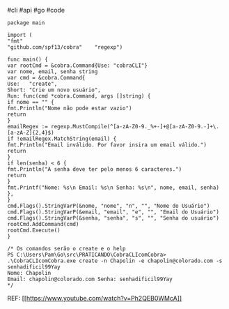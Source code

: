 #cli #api #go #code

`package main`  
  
`import (`  
    `"fmt"`  
    `"github.com/spf13/cobra"    "regexp")`  
  
`func main() {`  
    `var rootCmd = &cobra.Command{Use: "cobraCLI"}`  
    `var nome, email, senha string`  
    `var cmd = &cobra.Command{`  
       `Use:   "create",`  
       `Short: "Crie um novo usuário",`  
       `Run: func(cmd *cobra.Command, args []string) {`  
          `if nome == "" {`  
             `fmt.Println("Nome não pode estar vazio")`  
             `return`  
          `}`  
          `emailRegex := regexp.MustCompile(^[a-zA-Z0-9._%+-]+@[a-zA-Z0-9.-]+\.[a-zA-Z]{2,4}$)`  
          `if !emailRegex.MatchString(email) {`  
             `fmt.Println("Email inválido. Por favor insira um email válido.")`  
             `return`  
          `}`  
          `if len(senha) < 6 {`  
             `fmt.Println("A senha deve ter pelo menos 6 caracteres.")`  
             `return`  
          `}`  
          `fmt.Printf("Nome: %s\n Email: %s\n Senha: %s\n", nome, email, senha)`  
       `},`  
    `}`  
    `cmd.Flags().StringVarP(&nome, "nome", "n", "", "Nome do Usuário")`  
    `cmd.Flags().StringVarP(&email, "email", "e", "", "Email do Usuário")`  
    `cmd.Flags().StringVarP(&senha, "senha", "s", "", "Senha do usuário")`  
    `rootCmd.AddCommand(cmd)`  
    `rootCmd.Execute()`  
`}`  
  
`/* Os comandos serão o create e o help`  
`PS C:\Users\Pam\Go\src\PRATICANDO\CobraCLIcomCobra> .\CobraCLIcomCobra.exe create -n Chapolin -e chapolin@colorado.com -s senhadificil99Yay`  
`Nome: Chapolin`  
 `Email: chapolin@colorado.com Senha: senhadificil99Yay`  
`*/`

REF: [[https://www.youtube.com/watch?v=Ph2QEB0WMcA]]